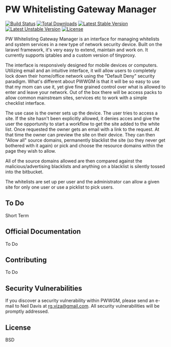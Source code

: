 # PW Whitelisting Gateway Manager

[![Build Status](https://travis-ci.org/laravel/framework.svg)](https://travis-ci.org/laravel/framework)
[![Total Downloads](https://poser.pugx.org/laravel/framework/d/total.svg)](https://packagist.org/packages/laravel/framework)
[![Latest Stable Version](https://poser.pugx.org/laravel/framework/v/stable.svg)](https://packagist.org/packages/laravel/framework)
[![Latest Unstable Version](https://poser.pugx.org/laravel/framework/v/unstable.svg)](https://packagist.org/packages/laravel/framework)
[![License](https://poser.pugx.org/laravel/framework/license.svg)](https://packagist.org/packages/laravel/framework)

PW Whitelisting Gateway Manager is an interface for managing whitelists and system services in a new type of network security device.
Built on the laravel framework, it's very easy to extend, maintain and work on. It currently supports iptables and a custom version of tinyproxy.

The interface is responsively designed for mobile devices or computers. Utilizing email and an intuitive interface, it will allow users to completely lock down their 
home/office network using the "Default Deny" security paradigm. What's different about PWWGM is that it will be so easy to use that my mom can use it, yet give fine grained control over 
what is allowed to enter and leave your network. Out of the box there will be access packs to allow common mainstream sites, services etc  to work with a simple checklist 
interface.

The use case is the owner sets up the device. The user tries to access a site. If the site hasn't been explicitly allowed, it denies acces and give the user the 
opportunity to start a workflow to get the site added to the white list. Once requested the owner gets an email with a link to the request. At that time the owner
can preview the site on their device. They can then "Allow all" source domains, permanently blacklist the site (so they never get bothered with it again)
or pick and choose the resource domains within the page they wish to allow.

All of the source domains allowed are then compared against the malicious/advertising blacklists and anything on a blacklist is silently tossed into the bitbucket.

The whitelists are set up per user and the administrator can allow a given site for only one user or use a picklist to pick users.

## To Do

Short Term


## Official Documentation

To Do

## Contributing

To Do

## Security Vulnerabilities

If you discover a security vulnerability within PWWGM, please send an e-mail to Neil Davis at rg.viza@gmail.com. All security vulnerabilities will be promptly addressed.

## License

BSD
